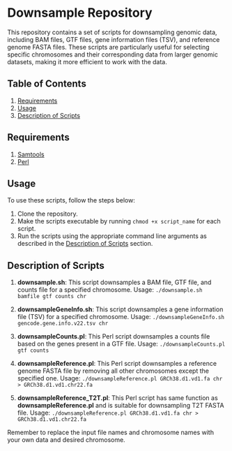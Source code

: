 # Downsample Repository

This repository contains a set of scripts for downsampling genomic data, including BAM files, GTF files, gene information files (TSV), and reference genome FASTA files. These scripts are particularly useful for selecting specific chromosomes and their corresponding data from larger genomic datasets, making it more efficient to work with the data.

## Table of Contents

1. [Requirements](#requirements)
2. [Usage](#usage)
3. [Description of Scripts](#description-of-scripts)

## Requirements

1. [Samtools](http://www.htslib.org/)
2. [Perl](https://www.perl.org/)

## Usage

To use these scripts, follow the steps below:

1. Clone the repository.
2. Make the scripts executable by running `chmod +x script_name` for each script.
3. Run the scripts using the appropriate command line arguments as described in the [Description of Scripts](#description-of-scripts) section.

## Description of Scripts

1. **downsample.sh**: This script downsamples a BAM file, GTF file, and counts file for a specified chromosome. Usage: `./downsample.sh bamfile gtf counts chr`

2. **downsampleGeneInfo.sh**: This script downsamples a gene information file (TSV) for a specified chromosome. Usage: `./downsampleGeneInfo.sh gencode.gene.info.v22.tsv chr`

3. **downsampleCounts.pl**: This Perl script downsamples a counts file based on the genes present in a GTF file. Usage: `./downsampleCounts.pl gtf counts`

4. **downsampleReference.pl**: This Perl script downsamples a reference genome FASTA file by removing all other chromosomes except the specified one. Usage: `./downsampleReference.pl GRCh38.d1.vd1.fa chr > GRCh38.d1.vd1.chr22.fa`

5. **downsampleReference_T2T.pl**: This Perl script has same function as **downsampleReference.pl** and is suitable for downsampling T2T FASTA file. Usage: `./downsampleReference.pl GRCh38.d1.vd1.fa chr > GRCh38.d1.vd1.chr22.fa`

Remember to replace the input file names and chromosome names with your own data and desired chromosome.
